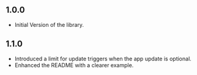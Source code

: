 ## 1.0.0

* Initial Version of the library.

## 1.1.0

* Introduced a limit for update triggers when the app update is optional.
* Enhanced the README with a clearer example.
